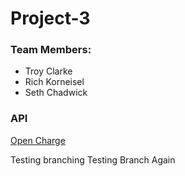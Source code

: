 # Project-3

### Team Members:
- Troy Clarke
- Rich Korneisel
- Seth Chadwick


### API
[Open Charge](https://openchargemap.org/site/develop/api#POI)


Testing branching
Testing Branch Again